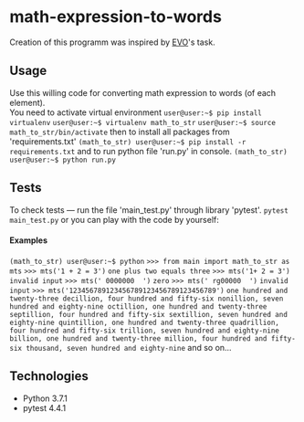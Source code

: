# math-expression-to-words

Creation of this programm was inspired by <a href="https://evo.company/">EVO</a>'s task.

<h2>Usage</h2>
Use this willing code for converting math expression to words (of each element).
<br>You need to activate virtual environment
<code>user@user:~$ pip install virtualenv</code>
<code>user@user:~$ virtualenv math_to_str</code>
<code>user@user:~$ source math_to_str/bin/activate</code>
then to install all packages from 'requirements.txt'
<code>(math_to_str) user@user:~$ pip install -r requirements.txt</code>
and to run python file 'run.py' in console.
<code>(math_to_str) user@user:~$ python run.py</code>

<h2>Tests</h2>
To check tests — run the file 'main_test.py' through library 'pytest'.
<code>pytest main_test.py</code>
or you can play with the code by yourself:
<h4>Examples</h4>
<code>(math_to_str) user@user:~$ python</code>
<code>>>> from main import math_to_str as mts</code>
<code>>>> mts('1 + 2 = 3')</code>
<code>one plus two equals three</code>
<code>>>> mts('1+ 2 = 3')</code>
<code>invalid input</code>
<code>>>> mts(' 0000000  ')</code>
<code>zero</code>
<code>>>> mts(' rg00000  ')</code>
<code>invalid input</code>
<code>>>> mts('123456789123456789123456789123456789')</code>
<code>one hundred and twenty-three decillion, four hundred and fifty-six nonillion, seven hundred and eighty-nine octillion, one hundred and twenty-three septillion, four hundred and fifty-six sextillion, seven hundred and eighty-nine quintillion, one hundred and twenty-three quadrillion, four hundred and fifty-six trillion, seven hundred and eighty-nine billion, one hundred and twenty-three million, four hundred and fifty-six thousand, seven hundred and eighty-nine</code>
and so on...

<h2>Technologies</h2>
<ul>
  <li>Python 3.7.1</li>
  <li>pytest 4.4.1</li>
</ul>
